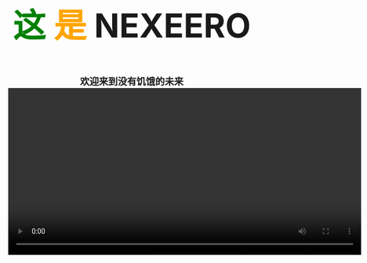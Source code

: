 <H2 style= "text-align: center; font-size:7vw" > <span style="color:green">这 </span><span style="color:orange">是 </span><span> NEXEERO</span> </h2>

 <H2 style= "text-align: center; font-size:2vw" > <span style="color:light black">欢迎来到没有饥饿的未来 </span>



<br>
<video style="float:center;" width="720" height="340" controls autoplay="autoplay">
  <source src="VIDEOS/home.mp4">
  <source src="movie.ogg" type="video/ogg">
Your browser does not support the video tag.
</video> 
